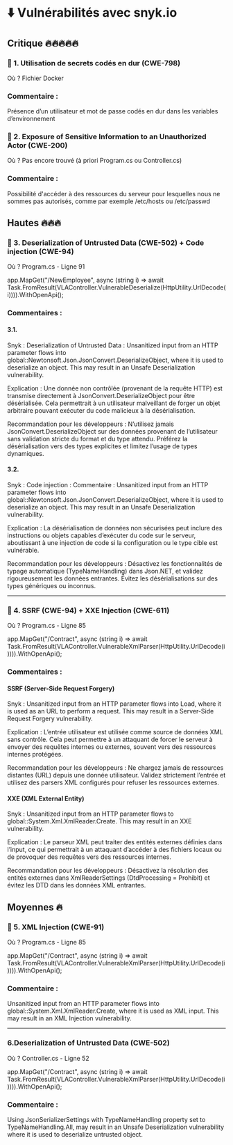 
# ⬇️ Vulnérabilités avec snyk.io



## Critique 🔥🔥🔥🔥🔥

### 🔸 1. Utilisation de secrets codés en dur (CWE-798)
Où ? Fichier Docker

### Commentaire :

Présence d’un utilisateur et mot de passe codés en dur dans les variables d’environnement


### 🔸 2. Exposure of Sensitive Information to an Unauthorized Actor (CWE-200)
Où ? Pas encore trouvé (à priori Program.cs ou Controller.cs)

### Commentaire :

Possibilité d'accéder à des ressources du serveur pour lesquelles nous ne sommes pas autorisés, comme par exemple /etc/hosts ou /etc/passwd



## Hautes 🔥🔥🔥

### 🔸 3. Deserialization of Untrusted Data (CWE-502) + Code injection (CWE-94)

Où ? Program.cs - Ligne 91

app.MapGet("/NewEmployee", async (string i) => await Task.FromResult(VLAController.VulnerableDeserialize(HttpUtility.UrlDecode(i)))).WithOpenApi();

### Commentaires :
#### 3.1.
Snyk : Deserialization of Untrusted Data : Unsanitized input from an HTTP parameter flows into global::Newtonsoft.Json.JsonConvert.DeserializeObject, where it is used to deserialize an object. This may result in an Unsafe Deserialization vulnerability.

Explication : Une donnée non contrôlée (provenant de la requête HTTP) est transmise directement à JsonConvert.DeserializeObject pour être désérialisée. Cela permettrait à un utilisateur malveillant de forger un objet arbitraire pouvant exécuter du code malicieux à la désérialisation.

Recommandation pour les développeurs : N’utilisez jamais JsonConvert.DeserializeObject sur des données provenant de l’utilisateur sans validation stricte du format et du type attendu. Préférez la désérialisation vers des types explicites et limitez l’usage de types dynamiques.


#### 3.2.
Snyk : Code injection : Commentaire : Unsanitized input from an HTTP parameter flows into global::Newtonsoft.Json.JsonConvert.DeserializeObject, where it is used to deserialize an object. This may result in an Unsafe Deserialization vulnerability.

Explication : La désérialisation de données non sécurisées peut inclure des instructions ou objets capables d’exécuter du code sur le serveur, aboutissant à une injection de code si la configuration ou le type cible est vulnérable.

Recommandation pour les développeurs : Désactivez les fonctionnalités de typage automatique (TypeNameHandling) dans Json.NET, et validez rigoureusement les données entrantes. Évitez les désérialisations sur des types génériques ou inconnus.

-----


### 🔸 4. SSRF (CWE-94) + XXE Injection (CWE-611)

Où ? Program.cs - Ligne 85

app.MapGet("/Contract", async (string i) => await Task.FromResult(VLAController.VulnerableXmlParser(HttpUtility.UrlDecode(i)))).WithOpenApi();


### Commentaires :

#### SSRF (Server-Side Request Forgery)
Snyk : Unsanitized input from an HTTP parameter flows into Load, where it is used as an URL to perform a request. This may result in a Server-Side Request Forgery vulnerability.

Explication : L’entrée utilisateur est utilisée comme source de données XML sans contrôle. Cela peut permettre à un attaquant de forcer le serveur à envoyer des requêtes internes ou externes, souvent vers des ressources internes protégées.

Recommandation pour les développeurs : Ne chargez jamais de ressources distantes (URL) depuis une donnée utilisateur. Validez strictement l’entrée et utilisez des parsers XML configurés pour refuser les ressources externes.

#### XXE (XML External Entity)
Snyk : Unsanitized input from an HTTP parameter flows to global::System.Xml.XmlReader.Create. This may result in an XXE vulnerability.

Explication : Le parseur XML peut traiter des entités externes définies dans l’input, ce qui permettrait à un attaquant d’accéder à des fichiers locaux ou de provoquer des requêtes vers des ressources internes.

Recommandation pour les développeurs : Désactivez la résolution des entités externes dans XmlReaderSettings (DtdProcessing = Prohibit) et évitez les DTD dans les données XML entrantes.



## Moyennes 🔥

### 🔸 5. XML Injection (CWE-91)

Où ? Program.cs - Ligne 85

app.MapGet("/Contract", async (string i) => await Task.FromResult(VLAController.VulnerableXmlParser(HttpUtility.UrlDecode(i)))).WithOpenApi();


### Commentaire :

Unsanitized input from an HTTP parameter flows into global::System.Xml.XmlReader.Create, where it is used as XML input. This may result in an XML Injection vulnerability.


-----


### 6.Deserialization of Untrusted Data (CWE-502)

Où ? Controller.cs - Ligne 52

app.MapGet("/Contract", async (string i) => await Task.FromResult(VLAController.VulnerableXmlParser(HttpUtility.UrlDecode(i)))).WithOpenApi();


### Commentaire :

Using JsonSerializerSettings with TypeNameHandling property set to TypeNameHandling.All, may result in an Unsafe Deserialization vulnerability where it is used to deserialize untrusted object.